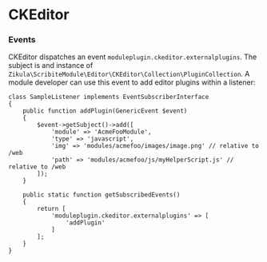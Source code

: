 CKEditor
========

### Events

CKEditor dispatches an event `moduleplugin.ckeditor.externalplugins`. The subject is and instance of
`Zikula\ScribiteModule\Editor\CKEditor\Collection\PluginCollection`. A module developer can use this event to add
editor plugins within a listener:

    class SampleListener implements EventSubscriberInterface
    {
        public function addPlugin(GenericEvent $event)
        {
            $event->getSubject()->add([
                'module' => 'AcmeFooModule',
                'type' => 'javascript',
                'img' => 'modules/acmefoo/images/image.png' // relative to /web
                'path' => 'modules/acmefoo/js/myHelperScript.js' // relative to /web
            ]);
        }
    
        public static function getSubscribedEvents()
        {
            return [
                'moduleplugin.ckeditor.externalplugins' => [
                    'addPlugin'
                ]
            ];
        }
    }
